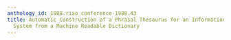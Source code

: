 ```yaml
---
anthology_id: 1988.riao_conference-1988.43
title: Automatic Construction of a Phrasal Thesaurus for an Information Retrieval
  System from a Machine Readable Dictionary
---
```

